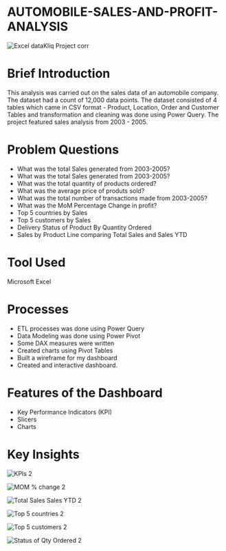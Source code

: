 # AUTOMOBILE-SALES-AND-PROFIT-ANALYSIS

![Excel dataKliq Project corr](https://github.com/EstherNdu/AUTOMOBILE-SALES-AND-PROFIT-ANALYSIS/assets/128849587/5afb7dad-1a67-4c65-a860-620ffdebed94)

# Brief Introduction

This analysis was carried out on the sales data of an automobile company. The dataset had a count of 12,000 data points. 
The dataset consisted of 4 tables which came in CSV format - Product, Location, Order and Customer Tables and transformation and cleaning was done using 
Power Query. The project featured sales analysis from 2003 - 2005.

# Problem Questions

* What was the total Sales generated from 2003-2005?
* What was the total Sales generated from 2003-2005?
* What was the total quantity of products ordered?
* What was the average price of produts sold?
* What was the total number of transactions made from 2003-2005?
* What was the MoM Percentage Change in profit?
* Top 5 countries by Sales
* Top 5 customers by Sales
* Delivery Status of Product By Quantity Ordered
* Sales by Product Line comparing Total Sales and Sales YTD

# Tool Used

Microsoft Excel

# Processes

* ETL processes was done using Power Query
* Data Modeling was done using Power Pivot
* Some DAX measures were written
* Created charts using Pivot Tables
* Built a wireframe for my dashboard
* Created and interactive dashboard.

# Features of the Dashboard
* Key Performance Indicators (KPI)
* Slicers
* Charts
# Key Insights

![KPIs 2](https://github.com/EstherNdu/AUTOMOBILE-SALES-AND-PROFIT-ANALYSIS/assets/128849587/14a8cec7-45db-4606-91d0-cf8959e15614)

![MOM % change 2](https://github.com/EstherNdu/AUTOMOBILE-SALES-AND-PROFIT-ANALYSIS/assets/128849587/61e9bd9f-6d7c-4c0b-8509-cbcbc10a44d6)

![Total Sales   Sales YTD 2](https://github.com/EstherNdu/AUTOMOBILE-SALES-AND-PROFIT-ANALYSIS/assets/128849587/33709020-5c08-474b-a1df-14d310bae23f)

![Top 5 countries 2](https://github.com/EstherNdu/AUTOMOBILE-SALES-AND-PROFIT-ANALYSIS/assets/128849587/67734fd6-2ebb-4afa-a1f8-3d8cafd95225)

![Top 5 customers 2](https://github.com/EstherNdu/AUTOMOBILE-SALES-AND-PROFIT-ANALYSIS/assets/128849587/f355d8df-4b43-43b3-a5fb-727625e28e7b)

![Status of Qty Ordered 2](https://github.com/EstherNdu/AUTOMOBILE-SALES-AND-PROFIT-ANALYSIS/assets/128849587/5f6b708a-59d8-41f7-90a0-c342bba0c034)





















